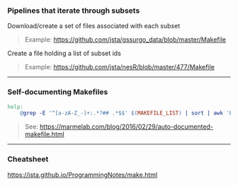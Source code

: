 
### Pipelines that iterate through subsets

Download/create a set of files associated with each subset

> Example: https://github.com/jsta/gssurgo_data/blob/master/Makefile

Create a file holding a list of subset ids

> Example: https://github.com/jsta/nesR/blob/master/477/Makefile

----

### Self-documenting Makefiles

```makefile
help:
	@grep -E '^[a-zA-Z_-]+:.*?## .*$$' $(MAKEFILE_LIST) | sort | awk 'BEGIN {FS = ":.*?## "}; {printf "\033[36m%-30s\033[0m %s\n", $$1, $$2}'
```

> See: https://marmelab.com/blog/2016/02/29/auto-documented-makefile.html

----

### Cheatsheet

https://jsta.github.io/ProgrammingNotes/make.html
